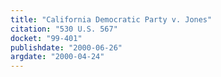 ```yaml
---
title: "California Democratic Party v. Jones"
citation: "530 U.S. 567"
docket: "99-401"
publishdate: "2000-06-26"
argdate: "2000-04-24"
---
```

